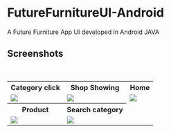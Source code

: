 # FutureFurnitureUI-Android
A Future Furniture App UI developed in Android JAVA


## Screenshots

<BR>
  
<table>
  <tr>
    <th>Category click</th>
    <th>Shop Showing</th>
    <th>Home</th>
  </tr>
  
   <tr>
    <td><img src="https://user-images.githubusercontent.com/47221267/100773801-5c30c100-3427-11eb-8bfd-8c89cd88e2a0.jpg"></td>
    <td><img src="https://user-images.githubusercontent.com/47221267/100774008-a0bc5c80-3427-11eb-9843-8fc4d0fcafbd.jpg"></td>
    <td><img src="https://user-images.githubusercontent.com/47221267/100774170-cfd2ce00-3427-11eb-8fea-5abff83e4eca.jpg"></td>
  </tr>
  
  <tr>
    <th>Product</th>
    <th>Search category</th>

  </tr>
  
   <tr>
    <td><img src="https://user-images.githubusercontent.com/47221267/100774258-e416cb00-3427-11eb-9a24-4a98b4ea5aad.jpg"></td>
    <td><img src="https://user-images.githubusercontent.com/47221267/100774308-f3961400-3427-11eb-83ba-2a07a63afe89.jpg"></td>
  </tr>
</table>
